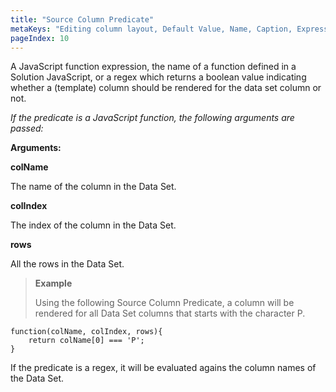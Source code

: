 ```yaml
---
title: "Source Column Predicate"
metaKeys: "Editing column layout, Default Value, Name, Caption, Expression, Store Column Binding, Order By, Dropdown Selection, custom parameters, format, formatter"
pageIndex: 10
---
```



A JavaScript function expression, the name of a function defined in a Solution JavaScript, or a regex which returns a boolean value indicating whether a (template) column should be rendered for the data set column or not.

*If the predicate is a JavaScript function, the following arguments are passed:*


**Arguments:**

**colName**

The name of the column in the Data Set.

**colIndex**

The index of the column in the Data Set.

**rows**

All the rows in the Data Set.


>**Example**
>
>Using the following Source Column Predicate, a column will be rendered for all Data Set columns that starts with the character P.
>
    function(colName, colIndex, rows){
        return colName[0] === 'P'; 
    }


If the predicate is a regex, it will be evaluated agains the column names of the Data Set.

